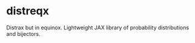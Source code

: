 # distreqx
Distrax but in equinox. Lightweight JAX library of probability distributions and bijectors. 
